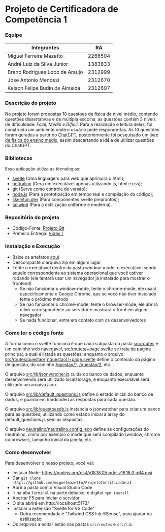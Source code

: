 # Projeto de Certificadora de Competência 1

### Equipe
| Integrantes                       | RA      |
|-----------------------------------|---------|
| Miguel Ferreira Mazetto           | 2266504 |
| André Luiz da Silva Junior        | 1383833 |
| Breno Rodrigues Lobo de Araujo    | 2312999 |
| Jose Antonio Menossi              | 2312670 |
| Kelson Felipe Budin de Almeida    | 2312697 |


### Descrição do projeto

No projeto foram propostas 10 questoes de fisica de nivel médio, contendo questões dissertativas e de múltipla escolha, as questões contém 3 níveis de dificuldade: *Facíl, Média e Dificil*. Para a realização e leitura delas, foi construido um ambiente onde o usuário pode responde-las. As 10 questões foram geradas a partir do [ChatGPT](https://chat.openai.com/auth/login), posteriormente foi pesquisado um [livro de fisica do ensino médio](https://drive.google.com/file/d/1fMNtfeitybaRnTNaOSFvCUtKzdfZKvCm/view?usp=sharing), assim descartando a idéia de utilizar questões do ChatGPT.

### Bibliotecas
Essa aplicação utiliza as técnologias:
 * [svelte](https://svelte.dev/) (Uma linguagem para web que aprimora o html);
 * [neltralino](https://neutralino.js.org/) (Gera um executável apenas utilizando js, html e css);
 * [git](https://github.com/) (Serve como controle de versão);
 * [node.js](https://nodejs.org/en/about) (Para a prototipação em tempo real e compilação do código);
 * [skeleton.dev](https://www.skeleton.dev/) (Para componentes svelte preprontos);
 * [tailwind](https://tailwindcss.com/) (Para a estilização uniforme e moderna).

### Repositório do projeto
- Código-Fonte: [Projeto Git](https://github.com/miguelmazetto/ProjetoCertificadora1)
- Primeira Entrega: [Video 1](https://drive.google.com/file/d/1gZYFuPbIPOie8LKHYm8HFqja9AVBTRhE/view)

### Instalação e Execução

* Baixe os artefatos [aqui](https://github.com/miguelmazetto/ProjetoCertificadora1/releases/download/v0.1/ProjetoCertComp1.zip)
* Descompacte o arquivo zip em algum lugar
* Tente o execútavel dentro da pasta window-mode, o executável sendo aquele correspondente ao sistema operacional que você estiver rodando (ele tentará usar um navegador já instalado para mostrar o frontend)
  * Se não funcionar o window-mode, tente o chrome-mode, ele usará especificamente o Google Chrome, que se você não tiver instalado tente o próximo método
  * Se não funcionar o chrome-mode, tente o browser-mode, ele abrirá o link correspondente ao servidor e mostrará o front em algum navegador
  * Se nada funcionar, entre em contato com os desenvolvedores

### Como ler o código fonte
A forma como o svelte funciona é que cada subpasta da pasta [src/routes](https://github.com/miguelmazetto/ProjetoCertificadora1/tree/master/src/routes) é um caminho web navegável, [src/routes/+page.svelte](https://github.com/miguelmazetto/ProjetoCertificadora1/blob/master/src/routes/%2Bpage.svelte) se trata da pagina principal, a qual é listada as questões, enquanto o arquivo [src/routes/questao/[nquestao]/+page.svelte](https://github.com/miguelmazetto/ProjetoCertificadora1/blob/master/src/routes/questao/%5Bnquestao%5D/%2Bpage.svelte) define o conteúdo da página de questão, do caminho [/questao/1](), [/questao/2](), etc...

O arquivo [src/lib/jsonwatcher.js](https://github.com/miguelmazetto/ProjetoCertificadora1/blob/master/src/lib/jsonwatcher.js) cuida do banco de dados, enquanto desenvolvendo será utilizado localstorage, e enquanto executável será utilizado um arquivo json.

O arquivo [src/lib/default_questions.js](https://github.com/miguelmazetto/ProjetoCertificadora1/blob/master/src/lib/default_questions.js) define o estado inicial do banco de dados, e guarda em hardcoded as respostas para cada questão.

O arquivo [src/lib/questoesdb.js](https://github.com/miguelmazetto/ProjetoCertificadora1/blob/master/src/lib/questoesdb.js) instancia o jsonwatcher para criar um banco para as questões, utilizando como estado inicial a array do default_questions.js sem as respostas.

O arquivo [neutralino/neutralino.config.json](https://github.com/miguelmazetto/ProjetoCertificadora1/blob/master/neutralino/neutralino.config.json) define as configurações do neutralino, como por exemplo o mode que será compilado (window, chrome ou browser), tamanho inicial da janela, etc...

### Como desenvolver
Para desenvolver o nosso projeto, você vai:
- Instalar Node: https://nodejs.org/dist/v18.18.0/node-v18.18.0-x64.msi
- Dar `git clone https://github.com/miguelmazetto/ProjetoCertificadora1`
- Abrir a pasta com o Visual Studio Code
- Ir na aba `Terminal` na parte debaixo, e digitar `npm install`
- Apertar F5 para iniciar o servidor
 - O site abrirá em http://localhost:5173/
- Instalar a extensão "Svelte for VS Code"
  - Outra recomendada é "Tailwind CSS IntelliSense", para ajudar na estilização
- Os arquivos a editar estão nas pastas `src/routes` e `src/lib`